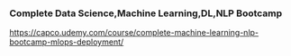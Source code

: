 ### Complete Data Science,Machine Learning,DL,NLP Bootcamp

https://capco.udemy.com/course/complete-machine-learning-nlp-bootcamp-mlops-deployment/